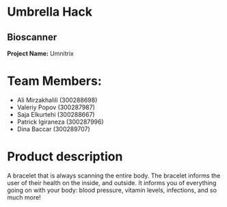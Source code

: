 # Umbrella Hack
## Bioscanner
**Project Name:** Umnitrix
# Team Members: 
- Ali Mirzakhalili (300288698)
- Valeriy Popov (300287987)
- Saja Elkurtehi (300288667) 
- Patrick Igiraneza (300287996)
- Dina Baccar (300289707)
# Product description
A bracelet that is always scanning the entire body. The bracelet informs the user of their health on the inside, and outside. It informs you of everything going on with your body: blood pressure, vitamin levels, infections, and so much more!
